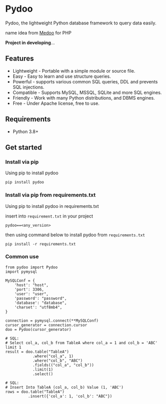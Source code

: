 # Pydoo

Pydoo, the lightweight Python database framework to query data easily.

name idea from [Medoo](https://github.com/catfan/Medoo) for PHP

**Project in developing**...

## Features

* Lightweight - Portable with a simple module or source file.
* Easy - Easy to learn and use structure queries.
* Powerful - supports various common SQL queries, DDL and prevents SQL injections.
* Compatible - Supports MySQL, MSSQL, SQLite and more SQL engines.
* Friendly - Work with many Python distributions, and DBMS engines.
* Free - Under Apache license, free to use.

## Requirements

* Python 3.8+

## Get started

### Install via pip

Using pip to install pydoo

```shell
pip install pydoo
```

### Install via pip from requirements.txt

Using pip to install pydoo in requirements.txt

insert into `requirement.txt` in your project

```
pydoo==<any_version>
```

then using command below to install pydoo from `requirements.txt`

```shell
pip install -r requirements.txt
```

### Common use

```
from pydoo import Pydoo
import pymysql

MySQLConf = {
	'host': "host",
	'port': 3306,
	'user': "user",
	'password': "password",
	'database': "database",
	'charset': "utf8mb4",
}

connection = pymysql.connect(**MySQLConf)
cursor_generator = connection.cursor
doo = Pydoo(cursor_generator)

# SQL:
# Select col_a, col_b from TableA where col_a = 1 and col_b = 'ABC' limit 1
result = doo.table("TableA")
            .where("col_a", 1)
            .where("col_b", "ABC")
            .fields(("col_a", "col_b"))
            .limit(1)
            .select()
            
# SQL:
# Insert Into TableA (col_a, col_b) Value (1, 'ABC')
rows = doo.table("TableA")
          .insert({'col_a': 1, 'col_b': "ABC"})
          

```
